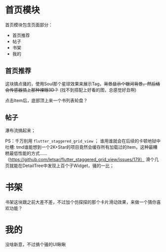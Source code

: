 # 首页模块

首页模块包含页面部分：

 - 首页推荐
 - 帖子
 - 书架
 - 我的


## 首页推荐

这块搞点骚的，使用Soul那个星球效果来展示Tag，~~背景显示个银河背景，然后结合传感器搞上那种裸眼3D？~~ (找不到搭配上好看的图，总感觉好丑啊)

点击Item后，底部顶上来一个书列表轮盘？

## 帖子

瀑布流搞起来；

PS：千万别用 ```flutter_staggered_grid_view``` ；
谁用谁就会在后续的卡顿地狱中吐槽:
tmd谁能想到一个2K+Star的项目竟然会缓存所有加载过的Item，这种最糟糕最低性能的方式……（https://github.com/letsar/flutter_staggered_grid_view/issues/179）
滑个几页就能在DetailTree中发现上百个子Widget，骚的一比；

# 书架

书架这块跟之前大差不差，不过加个仿探探的那个卡片滑动效果，来做一个猜你喜欢功能？

# 我的

没啥新意，不过搞个骚的UI瞅瞅